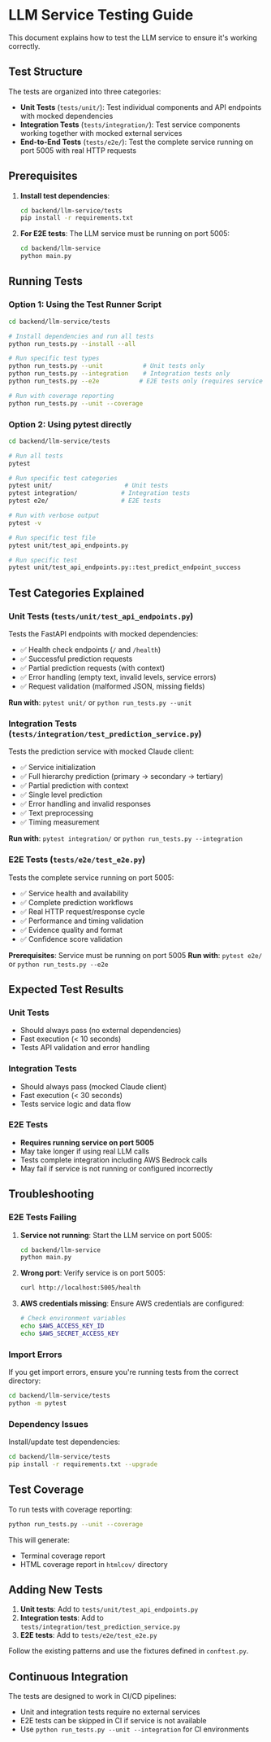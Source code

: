 # LLM Service Testing Guide

This document explains how to test the LLM service to ensure it's working correctly.

## Test Structure

The tests are organized into three categories:

- **Unit Tests** (`tests/unit/`): Test individual components and API endpoints with mocked dependencies
- **Integration Tests** (`tests/integration/`): Test service components working together with mocked external services
- **End-to-End Tests** (`tests/e2e/`): Test the complete service running on port 5005 with real HTTP requests

## Prerequisites

1. **Install test dependencies**:
   ```bash
   cd backend/llm-service/tests
   pip install -r requirements.txt
   ```

2. **For E2E tests**: The LLM service must be running on port 5005:
   ```bash
   cd backend/llm-service
   python main.py
   ```

## Running Tests

### Option 1: Using the Test Runner Script

```bash
cd backend/llm-service/tests

# Install dependencies and run all tests
python run_tests.py --install --all

# Run specific test types
python run_tests.py --unit           # Unit tests only
python run_tests.py --integration    # Integration tests only
python run_tests.py --e2e           # E2E tests only (requires service running)

# Run with coverage reporting
python run_tests.py --unit --coverage
```

### Option 2: Using pytest directly

```bash
cd backend/llm-service/tests

# Run all tests
pytest

# Run specific test categories
pytest unit/                    # Unit tests
pytest integration/            # Integration tests  
pytest e2e/                    # E2E tests

# Run with verbose output
pytest -v

# Run specific test file
pytest unit/test_api_endpoints.py

# Run specific test
pytest unit/test_api_endpoints.py::test_predict_endpoint_success
```

## Test Categories Explained

### Unit Tests (`tests/unit/test_api_endpoints.py`)

Tests the FastAPI endpoints with mocked dependencies:

- ✅ Health check endpoints (`/` and `/health`)
- ✅ Successful prediction requests
- ✅ Partial prediction requests (with context)
- ✅ Error handling (empty text, invalid levels, service errors)
- ✅ Request validation (malformed JSON, missing fields)

**Run with**: `pytest unit/` or `python run_tests.py --unit`

### Integration Tests (`tests/integration/test_prediction_service.py`)

Tests the prediction service with mocked Claude client:

- ✅ Service initialization
- ✅ Full hierarchy prediction (primary → secondary → tertiary)
- ✅ Partial prediction with context
- ✅ Single level prediction
- ✅ Error handling and invalid responses
- ✅ Text preprocessing
- ✅ Timing measurement

**Run with**: `pytest integration/` or `python run_tests.py --integration`

### E2E Tests (`tests/e2e/test_e2e.py`)

Tests the complete service running on port 5005:

- ✅ Service health and availability
- ✅ Complete prediction workflows
- ✅ Real HTTP request/response cycle
- ✅ Performance and timing validation
- ✅ Evidence quality and format
- ✅ Confidence score validation

**Prerequisites**: Service must be running on port 5005
**Run with**: `pytest e2e/` or `python run_tests.py --e2e`

## Expected Test Results

### Unit Tests
- Should always pass (no external dependencies)
- Fast execution (< 10 seconds)
- Tests API validation and error handling

### Integration Tests  
- Should always pass (mocked Claude client)
- Fast execution (< 30 seconds)
- Tests service logic and data flow

### E2E Tests
- **Requires running service on port 5005**
- May take longer if using real LLM calls
- Tests complete integration including AWS Bedrock calls
- May fail if service is not running or configured incorrectly

## Troubleshooting

### E2E Tests Failing

1. **Service not running**: Start the LLM service on port 5005:
   ```bash
   cd backend/llm-service
   python main.py
   ```

2. **Wrong port**: Verify service is on port 5005:
   ```bash
   curl http://localhost:5005/health
   ```

3. **AWS credentials missing**: Ensure AWS credentials are configured:
   ```bash
   # Check environment variables
   echo $AWS_ACCESS_KEY_ID
   echo $AWS_SECRET_ACCESS_KEY
   ```

### Import Errors

If you get import errors, ensure you're running tests from the correct directory:
```bash
cd backend/llm-service/tests
python -m pytest
```

### Dependency Issues

Install/update test dependencies:
```bash
cd backend/llm-service/tests
pip install -r requirements.txt --upgrade
```

## Test Coverage

To run tests with coverage reporting:

```bash
python run_tests.py --unit --coverage
```

This will generate:
- Terminal coverage report
- HTML coverage report in `htmlcov/` directory

## Adding New Tests

1. **Unit tests**: Add to `tests/unit/test_api_endpoints.py`
2. **Integration tests**: Add to `tests/integration/test_prediction_service.py`
3. **E2E tests**: Add to `tests/e2e/test_e2e.py`

Follow the existing patterns and use the fixtures defined in `conftest.py`.

## Continuous Integration

The tests are designed to work in CI/CD pipelines:

- Unit and integration tests require no external services
- E2E tests can be skipped in CI if service is not available
- Use `python run_tests.py --unit --integration` for CI environments